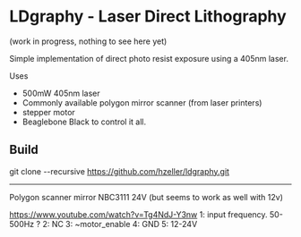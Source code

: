 LDgraphy - Laser Direct Lithography
===================================

(work in progress, nothing to see here yet)

Simple implementation of direct photo resist exposure using a 405nm laser.

Uses
  * 500mW 405nm laser
  * Commonly available polygon mirror scanner (from laser printers)
  * stepper motor
  * Beaglebone Black to control it all.

Build
-----
git clone --recursive https://github.com/hzeller/ldgraphy.git

----
Polygon scanner mirror
NBC3111
24V (but seems to work as well with 12v)

https://www.youtube.com/watch?v=Tg4NdJ-Y3nw
  1: input frequency. 50-500Hz ?
  2: NC
  3: ~motor_enable
  4: GND
  5: 12-24V
